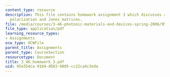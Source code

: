 ```yaml
---
content_type: resource
description: This file contains homework assignment 3 which discusses about field
  polarization and Jones matrices.
file: /media/courses/3-46-photonic-materials-and-devices-spring-2006/95e354ca9169d6039805cc22ca4c3eda_3_46_homework_3.pdf
file_type: application/pdf
learning_resource_types:
- Assignments
ocw_type: OCWFile
parent_title: Assignments
parent_type: CourseSection
resourcetype: Document
title: 3_46_homework_3.pdf
uid: 95e354ca-9169-d603-9805-cc22ca4c3eda
---
```

